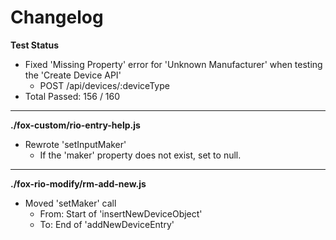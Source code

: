 # Changelog

**Test Status**
* Fixed 'Missing Property' error for 'Unknown Manufacturer' when testing the 'Create Device API'
	* POST /api/devices/:deviceType
* Total Passed: 156 / 160

---

**./fox-custom/rio-entry-help.js**
* Rewrote 'setInputMaker'
	* If the 'maker' property does not exist, set to null.

---

**./fox-rio-modify/rm-add-new.js**
* Moved 'setMaker' call
	* From: Start of 'insertNewDeviceObject'
	* To: End of 'addNewDeviceEntry'
